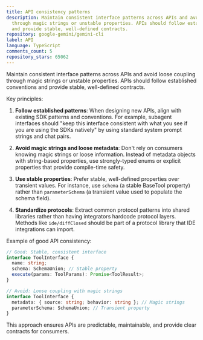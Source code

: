 ```yaml
---
title: API consistency patterns
description: Maintain consistent interface patterns across APIs and avoid loose coupling
  through magic strings or unstable properties. APIs should follow established conventions
  and provide stable, well-defined contracts.
repository: google-gemini/gemini-cli
label: API
language: TypeScript
comments_count: 5
repository_stars: 65062
---
```


Maintain consistent interface patterns across APIs and avoid loose coupling through magic strings or unstable properties. APIs should follow established conventions and provide stable, well-defined contracts.

Key principles:
1. **Follow established patterns**: When designing new APIs, align with existing SDK patterns and conventions. For example, subagent interfaces should "keep this interface consistent with what you see if you are using the SDKs natively" by using standard system prompt strings and chat pairs.

2. **Avoid magic strings and loose metadata**: Don't rely on consumers knowing magic strings or loose information. Instead of metadata objects with string-based properties, use strongly-typed enums or explicit properties that provide compile-time safety.

3. **Use stable properties**: Prefer stable, well-defined properties over transient values. For instance, use `schema` (a stable BaseTool property) rather than `parameterSchema` (a transient value used to populate the schema field).

4. **Standardize protocols**: Extract common protocol patterns into shared libraries rather than having integrators hardcode protocol layers. Methods like `ide/diffClosed` should be part of a protocol library that IDE integrations can import.

Example of good API consistency:
```typescript
// Good: Stable, consistent interface
interface ToolInterface {
  name: string;
  schema: SchemaUnion; // Stable property
  execute(params: ToolParams): Promise<ToolResult>;
}

// Avoid: Loose coupling with magic strings
interface ToolInterface {
  metadata: { source: string; behavior: string }; // Magic strings
  parameterSchema: SchemaUnion; // Transient property
}
```

This approach ensures APIs are predictable, maintainable, and provide clear contracts for consumers.